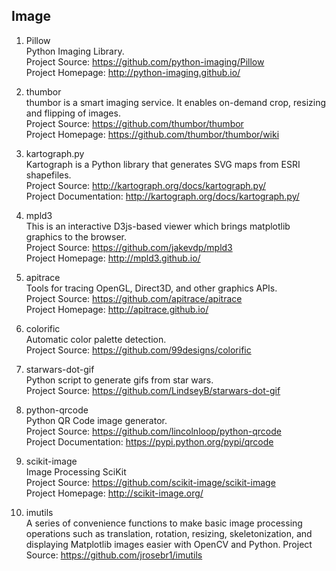 ## Image

1. Pillow  
Python Imaging Library.  
Project Source: https://github.com/python-imaging/Pillow   
Project Homepage: http://python-imaging.github.io/

1. thumbor  
thumbor is a smart imaging service. It enables on-demand crop, resizing and flipping of images.  
Project Source: https://github.com/thumbor/thumbor  
Project Homepage: https://github.com/thumbor/thumbor/wiki  

1. kartograph.py   
Kartograph is a Python library that generates SVG maps from ESRI shapefiles.    
Project Source: http://kartograph.org/docs/kartograph.py/  
Project Documentation: http://kartograph.org/docs/kartograph.py/   

1. mpld3   
This is an interactive D3js-based viewer which brings matplotlib graphics to the browser.    
Project Source: https://github.com/jakevdp/mpld3   
Project Homepage: http://mpld3.github.io/   

1. apitrace   
Tools for tracing OpenGL, Direct3D, and other graphics APIs.   
Project Source: https://github.com/apitrace/apitrace   
Project Homepage: http://apitrace.github.io/   

1. colorific   
Automatic color palette detection.   
Project Source: https://github.com/99designs/colorific 

1. starwars-dot-gif   
Python script to generate gifs from star wars.   
Project Source: https://github.com/LindseyB/starwars-dot-gif    

1. python-qrcode  
Python QR Code image generator.   
Project Source: https://github.com/lincolnloop/python-qrcode   
Project Documentation: https://pypi.python.org/pypi/qrcode     

1. scikit-image   
Image Processing SciKit     
Project Source: https://github.com/scikit-image/scikit-image    
Project Homepage: http://scikit-image.org/

1. imutils   
A series of convenience functions to make basic image processing operations such as translation, rotation, resizing, skeletonization, and displaying Matplotlib images easier with OpenCV and Python.
Project Source: https://github.com/jrosebr1/imutils